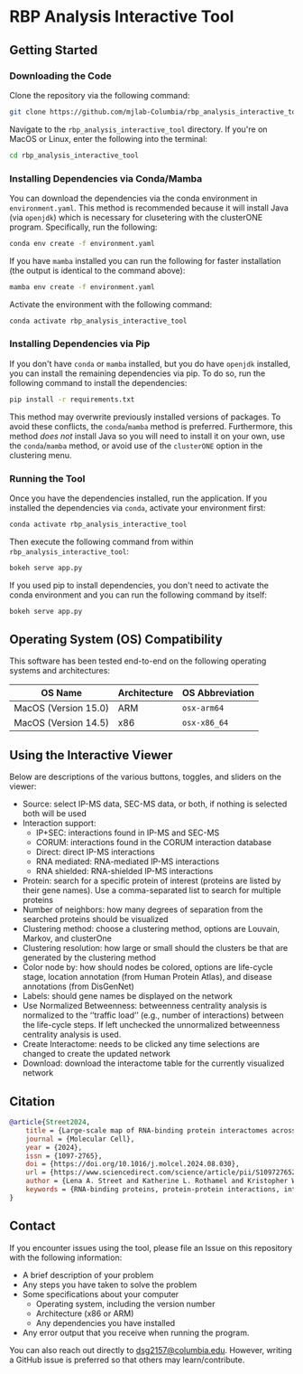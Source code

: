 # RBP Analysis Interactive Tool

## Getting Started

### Downloading the Code

Clone the repository via the following command:

```bash
git clone https://github.com/mjlab-Columbia/rbp_analysis_interactive_tool.git
```

Navigate to the `rbp_analysis_interactive_tool` directory. If you're on MacOS or Linux, enter the following into the terminal:

```bash
cd rbp_analysis_interactive_tool
```

### Installing Dependencies via Conda/Mamba

You can download the dependencies via the conda environment in `environment.yaml`. This method is recommended because it will install Java (via `openjdk`) which is necessary for clusetering with the clusterONE program. Specifically, run the following:

```bash
conda env create -f environment.yaml
```

If you have `mamba` installed you can run the following for faster installation (the output is identical to the command above):

```bash
mamba env create -f environment.yaml
```

Activate the environment with the following command:

```bash
conda activate rbp_analysis_interactive_tool
```

### Installing Dependencies via Pip

If you don't have `conda` or `mamba` installed, but you do have `openjdk` installed, you can install the remaining dependencies via pip. To do so, run the following command to install the dependencies:

```bash
pip install -r requirements.txt
```

This method may overwrite previously installed versions of packages. To avoid these conflicts, the `conda`/`mamba` method is preferred. Furthermore, this method _does not_ install Java so you will need to install it on your own, use the `conda`/`mamba` method, or avoid use of the `clusterONE` option in the clustering menu.

### Running the Tool

Once you have the dependencies installed, run the application. If you installed the dependencies via `conda`, activate your environment first:

```bash
conda activate rbp_analysis_interactive_tool
```

Then execute the following command from within `rbp_analysis_interactive_tool`:

```bash
bokeh serve app.py
```

If you used pip to install dependencies, you don't need to activate the conda environment and you can run the following command by itself:

```bash
bokeh serve app.py
```


## Operating System (OS) Compatibility

This software has been tested end-to-end on the following operating systems and architectures:

| OS Name | Architecture | OS Abbreviation |
|---------|--------------|-----------------|
| MacOS (Version 15.0)  | ARM  | `osx-arm64` |
| MacOS (Version 14.5)  | x86  | `osx-x86_64` |

## Using the Interactive Viewer

Below are descriptions of the various buttons, toggles, and sliders on the viewer:

- Source: select IP-MS data, SEC-MS data, or both, if nothing is selected both will be used
- Interaction support: 
	- IP+SEC: interactions found in IP-MS and SEC-MS
	- CORUM: interactions found in the CORUM interaction database
	- Direct: direct IP-MS interactions
	- RNA mediated: RNA-mediated IP-MS interactions
	- RNA shielded: RNA-shielded IP-MS interactions
- Protein: search for a specific protein of interest (proteins are listed by their gene names). Use a comma-separated list to search for multiple proteins
- Number of neighbors: how many degrees of separation from the searched proteins should be visualized
- Clustering method: choose a clustering method, options are Louvain, Markov, and clusterOne
- Clustering resolution: how large or small should the clusters be that are generated by the clustering method
- Color node by: how should nodes be colored, options are life-cycle stage, location annotation (from Human Protein Atlas), and disease annotations (from DisGenNet) 
- Labels: should gene names be displayed on the network
- Use Normalized Betweenness: betweenness centrality analysis is normalized to the ‘’traffic load’’ (e.g., number of interactions) between the life-cycle steps. If left unchecked the unnormalized betweenness centrality analysis is used.
- Create Interactome: needs to be clicked any time selections are changed to create the updated network
- Download: download the interactome table for the currently visualized network


## Citation

```bibtex
@article{Street2024,
    title = {Large-scale map of RNA-binding protein interactomes across the mRNA life cycle},
    journal = {Molecular Cell},
    year = {2024},
    issn = {1097-2765},
    doi = {https://doi.org/10.1016/j.molcel.2024.08.030},
    url = {https://www.sciencedirect.com/science/article/pii/S1097276524007263},
    author = {Lena A. Street and Katherine L. Rothamel and Kristopher W. Brannan and Wenhao Jin and Benjamin J. Bokor and Kevin Dong and Kevin Rhine and Assael Madrigal and Norah Al-Azzam and Jenny Kim Kim and Yanzhe Ma and Darvesh Gorhe and Ahmed Abdou and Erica Wolin and Orel Mizrahi and Joshua Ahdout and Mayuresh Mujumdar and Ella Doron-Mandel and Marko Jovanovic and Gene W. Yeo},
    keywords = {RNA-binding proteins, protein-protein interactions, interactome, RNA-dependent protein interactions, SNRNP200, ERH, IP-MS, SEC-MS, RBP, mRNA life-cycle},
}
```

## Contact

If you encounter issues using the tool, please file an Issue on this repository with the following information:

- A brief description of your problem
- Any steps you have taken to solve the problem
- Some specifications about your computer
    - Operating system, including the version number
    - Architecture (x86 or ARM)
    - Any dependencies you have installed
- Any error output that you receive when running the program.

You can also reach out directly to dsg2157@columbia.edu. However, writing a GitHub issue is preferred so that others may learn/contribute.
